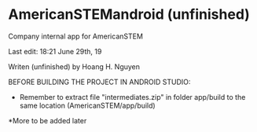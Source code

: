 # AmericanSTEMandroid (unfinished)
Company internal app for AmericanSTEM

Last edit: 18:21 June 29th, 19

Writen (unfinished) by Hoang H. Nguyen

BEFORE BUILDING THE PROJECT IN ANDROID STUDIO:
- Remember to extract file "intermediates.zip" in folder app/build to the same location (AmericanSTEM/app/build)


*More to be added later
